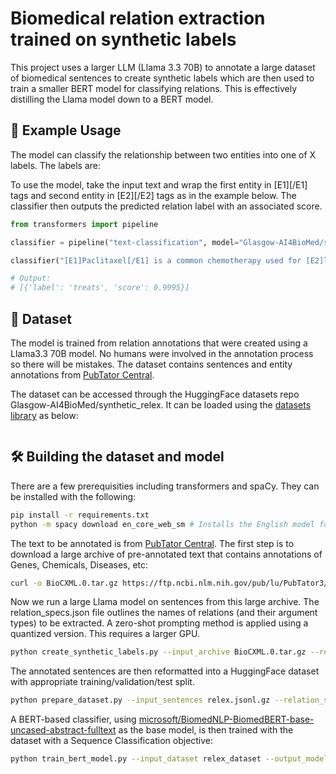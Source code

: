 # Biomedical relation extraction trained on synthetic labels

This project uses a larger LLM (Llama 3.3 70B) to annotate a large dataset of biomedical sentences to create synthetic labels which are then used to train a smaller BERT model for classifying relations. This is effectively distilling the Llama model down to a BERT model.

## 🚀 Example Usage

The model can classify the relationship between two entities into one of X labels. The labels are: 

To use the model, take the input text and wrap the first entity in [E1][/E1] tags and second entity in [E2][/E2] tags as in the example below. The classifier then outputs the predicted relation label with an associated score.

```python
from transformers import pipeline

classifier = pipeline("text-classification", model="Glasgow-AI4BioMed/synthetic_relex")

classifier("[E1]Paclitaxel[/E1] is a common chemotherapy used for [E2]lung cancer[/E2].")

# Output:
# [{'label': 'treats', 'score': 0.9995}]
```

## 📝 Dataset

The model is trained from relation annotations that were created using a Llama3.3 70B model. No humans were involved in the annotation process so there will be mistakes. The dataset contains sentences and entity annotations from [PubTator Central](https://www.ncbi.nlm.nih.gov/research/pubtator3/).

The dataset can be accessed through the HuggingFace datasets repo Glasgow-AI4BioMed/synthetic_relex. It can be loaded using the [datasets library](https://pypi.org/project/datasets/) as below:

```python

```

## 🛠️ Building the dataset and model

There are a few prerequisities including transformers and spaCy. They can be installed with the following:

```bash
pip install -r requirements.txt
python -m spacy download en_core_web_sm # Installs the English model for spaCy
```

The text to be annotated is from [PubTator Central](https://www.ncbi.nlm.nih.gov/research/pubtator3/). The first step is to download a large archive of pre-annotated text that contains annotations of Genes, Chemicals, Diseases, etc:

```bash
curl -o BioCXML.0.tar.gz https://ftp.ncbi.nlm.nih.gov/pub/lu/PubTator3/BioCXML.0.tar.gz
```

Now we run a large Llama model on sentences from this large archive. The relation_specs.json file outlines the names of relations (and their argument types) to be extracted. A zero-shot prompting method is applied using a quantized version. This requires a larger GPU.

```bash
python create_synthetic_labels.py --input_archive BioCXML.0.tar.gz --relation_specs relation_specs.json --output_sentences relex.jsonl.gz --target_sentence_count 100000
```

The annotated sentences are then reformatted into a HuggingFace dataset with appropriate training/validation/test split.

```bash
python prepare_dataset.py --input_sentences relex.jsonl.gz --relation_specs relation_specs.json --min_sample_count 10 --output_dataset relex_dataset
```

A BERT-based classifier, using [microsoft/BiomedNLP-BiomedBERT-base-uncased-abstract-fulltext](https://huggingface.co/microsoft/BiomedNLP-BiomedBERT-base-uncased-abstract-fulltext) as the base model, is then trained with the dataset with a Sequence Classification objective:

```bash
python train_bert_model.py --input_dataset relex_dataset --output_model relex_model
```

